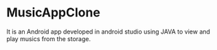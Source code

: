 # MusicAppClone
It is an Android app developed in android studio using JAVA to view and play musics from the storage.
